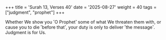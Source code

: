+++
title = 'Surah 13, Verses 40'
date = '2025-08-27'
weight = 40
tags = ["judgment", "prophet"]
+++

Whether We show you ˹O Prophet˺ some of what We threaten them with, or cause you to die ˹before that˺, your duty is only to deliver ˹the message˺. Judgment is for Us.